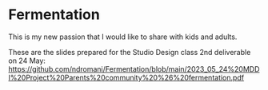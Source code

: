 # Fermentation
This is my new passion that I would like to share with kids and adults.

These are the slides prepared for the Studio Design class 2nd deliverable on 24 May: 
https://github.com/ndromani/Fermentation/blob/main/2023_05_24%20MDDI%20Project%20Parents%20community%20%26%20fermentation.pdf
